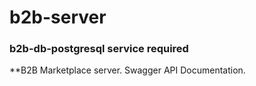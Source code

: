 # b2b-server

### b2b-db-postgresql service required 

**B2B Marketplace server. 
Swagger API Documentation.
